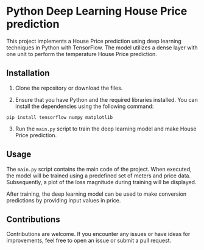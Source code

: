 # Python Deep Learning House Price prediction

This project implements a House Price prediction using deep learning techniques in Python with TensorFlow. The model utilizes a dense layer with one unit to perform the temperature House Price prediction.

## Installation

1. Clone the repository or download the files.

2. Ensure that you have Python and the required libraries installed. You can install the dependencies using the following command:

``pip install tensorflow numpy matplotlib``


3. Run the `main.py` script to train the deep learning model and make House Price prediction.

## Usage

The `main.py` script contains the main code of the project. When executed, the model will be trained using a predefined set of meters and price data. Subsequently, a plot of the loss magnitude during training will be displayed.

After training, the deep learning model can be used to make conversion predictions by providing input values in price.

## Contributions

Contributions are welcome. If you encounter any issues or have ideas for improvements, feel free to open an issue or submit a pull request.


